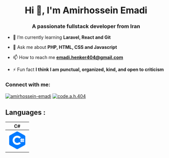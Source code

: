 <h1 align="center">Hi 👋, I'm Amirhossein Emadi</h1>
<h3 align="center">A passionate fullstack developer from Iran</h3>

- 🌱 I’m currently learning **Laravel, React and Git**

- 💬 Ask me about **PHP, HTML, CSS and Javascript**

- 📫 How to reach me **emadi.henker404@gmail.com**

- ⚡ Fun fact **I think I am punctual, organized, kind, and open to criticism**

<h3 align="left">Connect with me:</h3>
<p align="left">
<a href="https://stackoverflow.com/users/22668974" target="blank"><img align="center" src="https://raw.githubusercontent.com/rahuldkjain/github-profile-readme-generator/master/src/images/icons/Social/stack-overflow.svg" alt="amirhossein-emadi" height="30" width="40" /></a>
<a href="https://instagram.com/code.a.h.404" target="blank"><img align="center" src="https://raw.githubusercontent.com/rahuldkjain/github-profile-readme-generator/master/src/images/icons/Social/instagram.svg" alt="code.a.h.404" height="30" width="40" /></a></p>

## Languages :

| C#                                                                         |
| -------------------------------------------------------------------------- |
| <img src="cSharpIcon.png" alt="C Sharp" title="C#" width="60" height="60"> |
